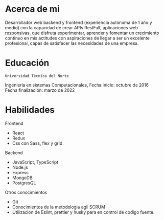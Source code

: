 # Acerca de mi

Desarrollador web backend y frontend (experiencia autónoma de 1 año y medio) con la capacidad de crear APIs RestFull, aplicaciones web responsivas, que disfruta experimentar, aprender y fomentar un crecimiento continuo en mis actitudes con aspiraciones de llegar a ser un excelente profesional, capas de satisfacer las necesidades de una empresa.

# Educación
~~~
Universidad Técnica del Norte
~~~
Ingeniería en sistemas Computacionales,
Fecha inicio: octubre de 2016
Fecha finalización: marzo de 2022

# Habilidades

Frontend
 * React
 * Redux
 * Css con Sass, flex y grid.

Backend
* JavaScript, TypeScript
* Node.js
* Express
* MongoDB
* PostgresQL

Otros conocimientos
* Git
* Conocimientos de la metodologia agil SCRUM
* Utilizacion de Eslint, prettier y husky para en control de codigo fuente.
